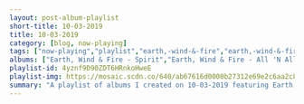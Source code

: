 ```yaml
---
layout: post-album-playlist
short-title: 10-03-2019
title: 10-03-2019
category: [blog, now-playing]
tags: ["now-playing","playlist","earth,-wind-&-fire","earth,-wind-&-fire","al-jarreau","stevie-wonder","alice-cooper","alice-cooper","alice-cooper","alice-cooper","alice-cooper","alice-cooper","alice-cooper","alice-cooper","alice-cooper","alice-cooper","alice-cooper","alice-cooper","alice-cooper","alice-cooper","alice-cooper","alice-cooper","alice-cooper","alice-cooper","lagwagon","wilco","goonies-never-say-die","toe"]
albums: ["Earth, Wind & Fire - Spirit","Earth, Wind & Fire - All 'N All","Al Jarreau - We Got By","Stevie Wonder - Songs In The Key Of Life","Alice Cooper - Hey Stoopid","Alice Cooper - Billion Dollar Babies (Deluxe Reissue)","Alice Cooper - Trash","Alice Cooper - Billion Dollar Babies","Alice Cooper - Paranormal","Alice Cooper - Muscle of Love","Alice Cooper - Love It to Death","Alice Cooper - Billion Dollar Babies (Deluxe Reissue)","Alice Cooper - Trash","Alice Cooper - Raise Your Fist And Yell","Alice Cooper - School's Out","Alice Cooper - Welcome to My Nightmare","Alice Cooper - Killer","Alice Cooper - Billion Dollar Babies (Deluxe Reissue)","Alice Cooper - Welcome to My Nightmare","Alice Cooper - Constrictor","Alice Cooper - Killer","Alice Cooper - School's Out","Lagwagon - Railer","Wilco - Ode to Joy","Goonies Never Say Die - Bright Lights Fading","toe - the book about my idle plot on a vague anxiety"]
playlist-id: 4yznf9D90ZDT6HRnkoHweE
playlist-img: https://mosaic.scdn.co/640/ab67616d0000b27312e69e2c6aa2c806b0656a09ab67616d0000b2732fee61bfec596bb6f5447c50ab67616d0000b27372fd4b342421268ca4d55ee5ab67616d0000b273f81891d2e28007ef6b918acd
summary: "A playlist of albums I created on 10-03-2019 featuring Earth, Wind & Fire, Earth, Wind & Fire, Al Jarreau, Stevie Wonder, Alice Cooper, Alice Cooper, Alice Cooper, Alice Cooper, Alice Cooper, Alice Cooper, Alice Cooper, Alice Cooper, Alice Cooper, Alice Cooper, Alice Cooper, Alice Cooper, Alice Cooper, Alice Cooper, Alice Cooper, Alice Cooper, Alice Cooper, Alice Cooper, Lagwagon, Wilco, Goonies Never Say Die, and toe"
---
```

